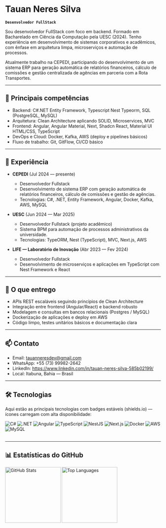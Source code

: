 # Tauan Neres Silva

**`Desenvolvedor FullStack`**

Sou desenvolvedor FullStack com foco em backend. Formado em Bacharelado em Ciência da Computação pela UESC (2024). Tenho experiência em desenvolvimento de sistemas corporativos e acadêmicos, com ênfase em arquitetura limpa, microserviços e automação de processos.

Atualmente trabalho na CEPEDI, participando do desenvolvimento de um sistema ERP para geração automática de relatórios financeiros, cálculo de comissões e gestão centralizada de agências em parceria com a Rota Transportes.

---

## 📌 Principais competências

- Backend: C#.NET Entity Framework, Typescript Nest Typeorm, SQL (PostgreSQL, MySQL)
- Arquitetura: Clean Architecture aplicando SOLID, Microservices, MVC
- Frontend: Angular, Angular Material, Next, Shadcn React, Material UI HTML/CSS, TypeScript
- DevOps e Cloud: Docker, Kafka, AWS (deploy e pipelines básicos)
- Fluxo de trabalho: Git, GitFlow, CI/CD básico

---

## 💼 Experiência 

- **CEPEDI** (Jul 2024 — presente)

  - Desenvolvedor Fullstack
  - Desenvolvimento de sistema ERP com geração automática de relatórios financeiros, cálculo de comissões e gestão de agências.
  - Tecnologias: C#, .NET, Entity Framework, Angular, Docker, Kafka, AWS, MySQL

- **UESC** (Jun 2024 — Mar 2025)

  - Desenvolvedor Fullstack (projeto acadêmico)
  - Sistema BPM para automação de processos administrativos da universidade.
  - Tecnologias: TypeORM, Nest (TypeScript), MVC, Next.js, AWS

- **LIFE — Laboratório de Inovação** (Abr 2023 — Fev 2024)
  - Desenvolvedor Fullstack
  - Desenvolvimento de microserviços e aplicações em TypeScript com Nest Framework e React

---

## 🎯 O que entrego

- APIs REST escaláveis seguindo princípios de Clean Architecture
- Integração entre frontend (Angular/React) e backend robusto
- Modelagem e consultas em bancos relacionais (Postgres / MySQL)
- Dockerização de aplicações e deploy em AWS
- Código limpo, testes unitários básicos e documentação clara

---

## 📫 Contato

- Email: tauanneresdev@gmail.com
- WhatsApp: +55 (73) 99982-2642
- LinkedIn: https://www.linkedin.com/in/tauan-neres-silva-585b02199/
- Local: Itabuna, Bahia — Brasil

---

## 🛠 Tecnologias 

Aqui estão as principais tecnologias com badges estáveis (shields.io) — ícones carregam com alta disponibilidade:

<div align="left">
  <img alt="C#" src="https://img.shields.io/badge/C%23-239120?style=for-the-badge&logo=c%23&logoColor=white" />
  <img alt=".NET" src="https://img.shields.io/badge/.NET-5A29E4?style=for-the-badge&logo=.net&logoColor=white" />
  <img alt="Angular" src="https://img.shields.io/badge/Angular-DD0031?style=for-the-badge&logo=angular&logoColor=white" />
  <img alt="TypeScript" src="https://img.shields.io/badge/TypeScript-3178C6?style=for-the-badge&logo=typescript&logoColor=white" />
  <img alt="NestJS" src="https://img.shields.io/badge/NestJS-E0234E?style=for-the-badge&logo=nestjs&logoColor=white" />
  <img alt="Next.js" src="https://img.shields.io/badge/Next.js-000000?style=for-the-badge&logo=next.js&logoColor=white" />
  <img alt="Docker" src="https://img.shields.io/badge/Docker-2496ED?style=for-the-badge&logo=docker&logoColor=white" />
  <img alt="AWS" src="https://img.shields.io/badge/AWS-232F3E?style=for-the-badge&logo=amazonaws&logoColor=white" />
  <img alt="MySQL" src="https://img.shields.io/badge/MySQL-4479A1?style=for-the-badge&logo=mysql&logoColor=white" />
</div>

<br/>


---

## 📊 Estatísticas do GitHub

<p>
  <img align="left" alt="GitHub Stats" height="180" src="https://github-readme-stats.vercel.app/api?username=Tauan-dev&show_icons=true&theme=tokyonight&include_all_commits=true&locale=pt-br" />

  <img align="left" alt="Top Languages" height="180" src="https://github-readme-stats.vercel.app/api/top-langs/?username=Tauan-dev&theme=tokyonight&layout=compact&custom_title=Tecnologias&langs_count=9" />
</p>


